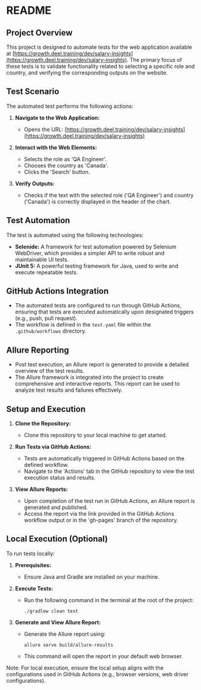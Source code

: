 # README

## Project Overview

This project is designed to automate tests for the web application available at [https://growth.deel.training/dev/salary-insights](https://growth.deel.training/dev/salary-insights). The primary focus of these tests is to validate functionality related to selecting a specific role and country, and verifying the corresponding outputs on the website.

## Test Scenario

The automated test performs the following actions:

1. **Navigate to the Web Application:**
   - Opens the URL: [https://growth.deel.training/dev/salary-insights](https://growth.deel.training/dev/salary-insights)

2. **Interact with the Web Elements:**
   - Selects the role as 'QA Engineer'.
   - Chooses the country as 'Canada'.
   - Clicks the 'Search' button.

3. **Verify Outputs:**
   - Checks if the text with the selected role ('QA Engineer') and country ('Canada') is correctly displayed in the header of the chart.

## Test Automation

The test is automated using the following technologies:

- **Selenide:** A framework for test automation powered by Selenium WebDriver, which provides a simpler API to write robust and maintainable UI tests.
- **JUnit 5:** A powerful testing framework for Java, used to write and execute repeatable tests.

## GitHub Actions Integration

- The automated tests are configured to run through GitHub Actions, ensuring that tests are executed automatically upon designated triggers (e.g., push, pull request).
- The workflow is defined in the `test.yaml` file within the `.github/workflows` directory.

## Allure Reporting

- Post test execution, an Allure report is generated to provide a detailed overview of the test results.
- The Allure framework is integrated into the project to create comprehensive and interactive reports. This report can be used to analyze test results and failures effectively.

## Setup and Execution

1. **Clone the Repository:**
   - Clone this repository to your local machine to get started.

2. **Run Tests via GitHub Actions:**
   - Tests are automatically triggered in GitHub Actions based on the defined workflow.
   - Navigate to the 'Actions' tab in the GitHub repository to view the test execution status and results.

3. **View Allure Reports:**
   - Upon completion of the test run in GitHub Actions, an Allure report is generated and published.
   - Access the report via the link provided in the GitHub Actions workflow output or in the 'gh-pages' branch of the repository.

## Local Execution (Optional)

To run tests locally:

1. **Prerequisites:**
   - Ensure Java and Gradle are installed on your machine.

2. **Execute Tests:**
   - Run the following command in the terminal at the root of the project:
     ```
     ./gradlew clean test
     ```

3. **Generate and View Allure Report:**
   - Generate the Allure report using:
     ```
     allure serve build/allure-results
     ```
   - This command will open the report in your default web browser.

Note: For local execution, ensure the local setup aligns with the configurations used in GitHub Actions (e.g., browser versions, web driver configurations).
